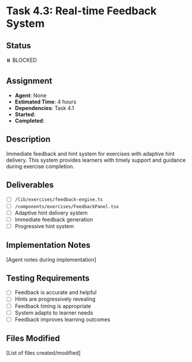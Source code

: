 # Task 4.3: Real-time Feedback System

## Status

⏸️ BLOCKED

## Assignment

- **Agent**: None
- **Estimated Time**: 4 hours
- **Dependencies**: Task 4.1
- **Started**:
- **Completed**:

## Description

Immediate feedback and hint system for exercises with adaptive hint delivery. This system provides learners with timely support and guidance during exercise completion.

## Deliverables

- [ ] `/lib/exercises/feedback-engine.ts`
- [ ] `/components/exercises/FeedbackPanel.tsx`
- [ ] Adaptive hint delivery system
- [ ] Immediate feedback generation
- [ ] Progressive hint system

## Implementation Notes

[Agent notes during implementation]

## Testing Requirements

- [ ] Feedback is accurate and helpful
- [ ] Hints are progressively revealing
- [ ] Feedback timing is appropriate
- [ ] System adapts to learner needs
- [ ] Feedback improves learning outcomes

## Files Modified

[List of files created/modified]
